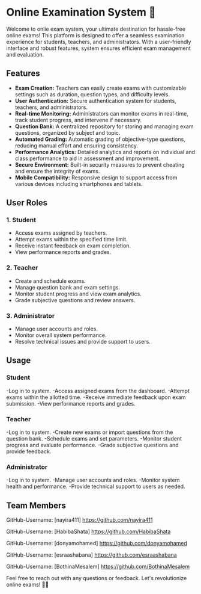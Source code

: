 # Online Examination System 📝

Welcome to onlie exam system, your ultimate destination for hassle-free online exams! This platform is designed to offer a seamless examination experience for students, teachers, and administrators. With a user-friendly interface and robust features, system ensures efficient exam management and evaluation.
## Features

- **Exam Creation:** Teachers can easily create exams with customizable settings such as duration, question types, and difficulty levels.
- **User Authentication:** Secure authentication system for students, teachers, and administrators.
- **Real-time Monitoring:** Administrators can monitor exams in real-time, track student progress, and intervene if necessary.
- **Question Bank:** A centralized repository for storing and managing exam questions, organized by subject and topic.
- **Automated Grading:** Automatic grading of objective-type questions, reducing manual effort and ensuring consistency.
- **Performance Analytics:** Detailed analytics and reports on individual and class performance to aid in assessment and improvement.
- **Secure Environment:** Built-in security measures to prevent cheating and ensure the integrity of exams.
- **Mobile Compatibility:** Responsive design to support access from various devices including smartphones and tablets.

## User Roles

### 1. Student
- Access exams assigned by teachers.
- Attempt exams within the specified time limit.
- Receive instant feedback on exam completion.
- View performance reports and grades.

### 2. Teacher
- Create and schedule exams.
- Manage question bank and exam settings.
- Monitor student progress and view exam analytics.
- Grade subjective questions and review answers.

### 3. Administrator
- Manage user accounts and roles.
- Monitor overall system performance.
- Resolve technical issues and provide support to users.

## Usage
### Student
-Log in to system.
-Access assigned exams from the dashboard.
-Attempt exams within the allotted time.
-Receive immediate feedback upon exam submission.
-View performance reports and grades.
### Teacher
-Log in to system.
-Create new exams or import questions from the question bank.
-Schedule exams and set parameters.
-Monitor student progress and evaluate performance.
-Grade subjective questions and provide feedback.
### Administrator
-Log in to system.
-Manage user accounts and roles.
-Monitor system health and performance.
-Provide technical support to users as needed.
## Team Members
GitHub-Username: [nayira411] https://github.com/nayira411

GitHub-Username: [HabibaShata] https://github.com/HabibaShata

GitHub-Username: [donyamohamed] https://github.com/donyamohamed

GitHub-Username: [esraashabana] https://github.com/esraashabana

GitHub-Username: [BothinaMesalem] https://github.com/BothinaMesalem

Feel free to reach out with any questions or feedback. Let's revolutionize online exams! 🚀📝
